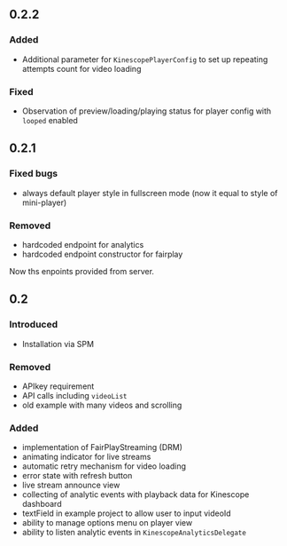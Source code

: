 ## 0.2.2

### Added

- Additional parameter for `KinescopePlayerConfig` to set up repeating attempts count for video loading

### Fixed

- Observation of preview/loading/playing status for player config with `looped` enabled


## 0.2.1

### Fixed bugs

- always default player style in fullscreen mode (now it equal to style of mini-player)

### Removed

- hardcoded endpoint for analytics
- hardcoded endpoint constructor for fairplay

Now ths enpoints provided from server.

## 0.2

### Introduced
- Installation via SPM

### Removed
- APIkey requirement
- API calls including `videoList`
- old example with many videos and scrolling

### Added
- implementation of FairPlayStreaming (DRM)
- animating indicator for live streams
- automatic retry mechanism for video loading
- error state with refresh button
- live stream announce view
- collecting of analytic events with playback data for Kinescope dashboard
- textField in example project to allow user to input videoId
- ability to manage options menu on player view
- ability to listen analytic events in `KinescopeAnalyticsDelegate`

